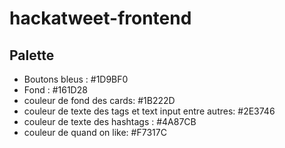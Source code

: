 # hackatweet-frontend

## Palette
- Boutons bleus : #1D9BF0 
- Fond : #161D28
- couleur de fond des cards: #1B222D
- couleur de texte des tags et text input entre autres: #2E3746
- couleur de texte des hashtags : #4A87CB
- couleur de quand on like: #F7317C
